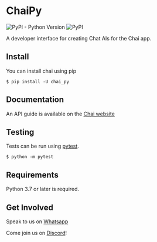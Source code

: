 # ChaiPy

![PyPI - Python Version](https://img.shields.io/pypi/pyversions/chaipy)
![PyPI](https://img.shields.io/pypi/v/chaipy)

A developer interface for creating Chat AIs for the Chai app.

## Install

You can install chai using pip

    $ pip install -U chai_py

## Documentation

An API guide is available on the [Chai website](https://chai.ml/doc/python-api)

## Testing

Tests can be run using [pytest](http://pytest.org/).

    $ python -m pytest

## Requirements

Python 3.7 or later is required.

## Get Involved

Speak to us on [Whatsapp](https://chat.whatsapp.com/Btbz9tYOpyG72oqI4NfGE1)

Come join us on [Discord](https://discord.gg/YfrVwBtYWb)!
